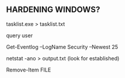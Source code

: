 ## HARDENING WINDOWS?

tasklist.exe > tasklist.txt

query user

Get-Eventlog –LogName Security –Newest 25

netstat -ano > output.txt (look for established)


Remove-Item FILE
